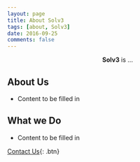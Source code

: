 ```yaml
---
layout: page
title: About Solv3
tags: [about, Solv3]
date: 2016-09-25
comments: false
---
```

    
<center><b>Solv3</b></a> is ...</center>

## About Us
* Content to be filled in


## What we Do
* Content to be filled in

[Contact Us](https://solv3.github.io/contact/){: .btn}
